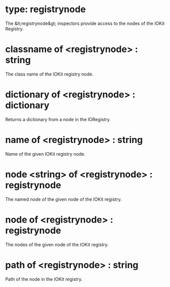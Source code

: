 # type: registrynode

The &amp;lt;registrynode&amp;gt; inspectors provide access to the nodes of the IOKit Registry.

# classname of &lt;registrynode&gt; : string

The class name of the IOKit registry node.

# dictionary of &lt;registrynode&gt; : dictionary

Returns a dictionary from a node in the IORegistry.

# name of &lt;registrynode&gt; : string

Name of the given IOKit registry node.

# node &lt;string&gt; of &lt;registrynode&gt; : registrynode

The named node of the given node of the IOKit registry.

# node of &lt;registrynode&gt; : registrynode

The nodes of the given node of the IOKit registry.

# path of &lt;registrynode&gt; : string

Path of the node in the IOKit registry.
